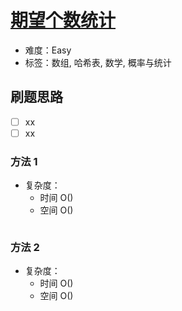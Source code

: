 # [期望个数统计](https://leetcode-cn.com/problems/qi-wang-ge-shu-tong-ji/)

- 难度：Easy
- 标签：数组, 哈希表, 数学, 概率与统计

## 刷题思路

- [ ] xx
- [ ] xx

### 方法 1

- 复杂度：
    - 时间 O()
    - 空间 O()

``` js

```

### 方法 2

- 复杂度：
    - 时间 O()
    - 空间 O()

``` js

```

